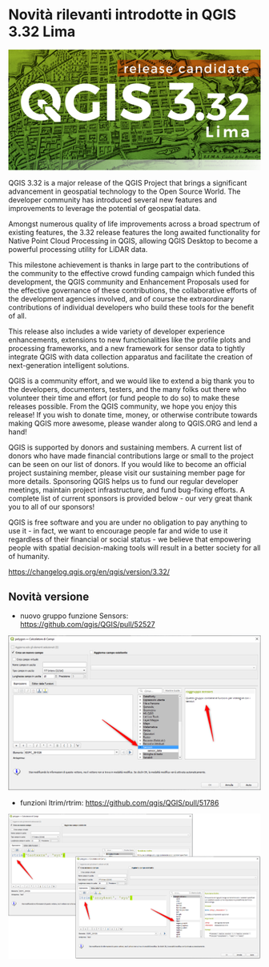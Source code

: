 # Novità rilevanti introdotte in QGIS 3.32 Lima

[![](../img/splashscreen/splash_3_32rc.png)](../img/splashscreen/splash_3_32rc.png)

QGIS 3.32 is a major release of the QGIS Project that brings a significant advancement in geospatial technology to the Open Source World. The developer community has introduced several new features and improvements to leverage the potential of geospatial data.

Amongst numerous quality of life improvements across a broad spectrum of existing features, the 3.32 release features the long awaited functionality for Native Point Cloud Processing in QGIS, allowing QGIS Desktop to become a powerful processing utility for LiDAR data.

This milestone achievement is thanks in large part to the contributions of the community to the effective crowd funding campaign which funded this development, the QGIS community and Enhancement Proposals used for the effective governance of these contributions, the collaborative efforts of the development agencies involved, and of course the extraordinary contributions of individual developers who build these tools for the benefit of all.

This release also includes a wide variety of developer experience enhancements, extensions to new functionalities like the profile plots and processing frameworks, and a new framework for sensor data to tightly integrate QGIS with data collection apparatus and facilitate the creation of next-generation intelligent solutions.

QGIS is a community effort, and we would like to extend a big thank you to the developers, documenters, testers, and the many folks out there who volunteer their time and effort (or fund people to do so) to make these releases possible. From the QGIS community, we hope you enjoy this release! If you wish to donate time, money, or otherwise contribute towards making QGIS more awesome, please wander along to QGIS.ORG and lend a hand!

QGIS is supported by donors and sustaining members. A current list of donors who have made financial contributions large or small to the project can be seen on our list of donors. If you would like to become an official project sustaining member, please visit our sustaining member page for more details. Sponsoring QGIS helps us to fund our regular developer meetings, maintain project infrastructure, and fund bug-fixing efforts. A complete list of current sponsors is provided below - our very great thank you to all of our sponsors!

QGIS is free software and you are under no obligation to pay anything to use it - in fact, we want to encourage people far and wide to use it regardless of their financial or social status - we believe that empowering people with spatial decision-making tools will result in a better society for all of humanity.

<https://changelog.qgis.org/en/qgis/version/3.32/>

## Novità versione

- nuovo gruppo funzione Sensors: <https://github.com/qgis/QGIS/pull/52527>

[![](../img/novita_332/gr_sensors.png)](../img/novita_332/gr_sensors.png)

- funzioni ltrim/rtrim: <https://github.com/qgis/QGIS/pull/51786>

[![](../img/novita_332/ltrimrtrim.png)](../img/novita_332/ltrimrtrim.png)